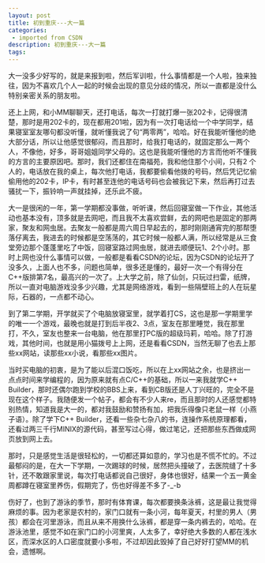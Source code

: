 ```yaml
---
layout: post
title: 初到重庆---大一篇
categories: 
 - imported from CSDN
description: 初到重庆---大一篇
tags: 
---
```


大一没多少好写的，就是来报到啦，然后军训啦，什么事情都是一个人啦，独来独往，因为不喜欢几个人一起的时候会出现的意见分歧的情况，所以一直都是没什么特别亲密关系的朋友啦。

还上上网，和小MM聊聊天，还打电话，每次一打就打爆一张202卡，记得很清楚，那时是用202卡的，现在都用201啦，因为有一次打电话给一个中学同学，结果寝室室友哪句都没听懂，就听懂我说了句“两零两”，哈哈。好在我能听懂他的绝大部分话，所以让他感觉很郁闷，而且那时，给我打电话的，就固定那么一两个人，不像他，好多，哥哥姐姐同学父母的。这也是我能听懂他的方言而他听不懂我的方言的主要原因吧。那时，我们还都住在南福苑，我和他住那个小间，只有2 个人的，电话放在我的桌上，每次他打电话，我都要偷看他拨的号码，然后凭记忆偷偷用他的202卡，IP卡，有时甚至连他的电话号码也会被我记下来，然后再打过去骚扰一下，振铃响一声就挂掉，还乐此不疲。

大一是很闲的一年，第一学期都没事做，听听课，然后回寝室做一下作业，其他活动也基本没有，顶多就是去网吧，而且我不太喜欢尝鲜，去的网吧也是固定的那两家，聚友和网虫居。去聚友一般都是周六周日早起去的，那时刚刚通宵完的那帮堕落仔离去，我进去的时候都是空荡荡的，其它时候一般都人满，所以经常是从三食堂旁边那个蓬蓬里吃了中饭，回寝室路过网虫居，就进去顺便玩1、2个小时。那时上网也没什么事情可以做，一般都是看看CSDN的论坛，因为CSDN的论坛开了没多久，上面人也不多，问题也简单，很多还是懂的，最好一次一个有得分在C++版排第7名，最高兴的一次了。上大学之前，除了仙剑，只玩过扫雷，纸牌，所以一直对电脑游戏没多少兴趣，尤其是网络游戏，看到一些隔壁班上的人在玩星际，石器的，一点都不动心。

到了第二学期，开学就买了个电脑放寝室里，就学着打CS，这也是那一学期里学的唯一一个游戏，最晚也就是打到后半夜2、3点，室友在那里睡觉，我在那里打，不久，室友也整来一台电脑，他在那里打PC版的超级玛莉，哈哈。除了打游戏，其他时间，也就是用小猫拨号上上网，还是看看CSDN，当然无聊了也去上那些xx网站，读那些xx小说，看那些xx图片。

当时买电脑的初衷，是为了能以后混口饭吃，所以在上xx网站之余，也是挤出一点点时间来学编程的，因为原来就有点C/C++的基础，所以一来我就学C++ Builder，那时还偶尔跑到学校的BBS上来，看到CB版还是人丁兴旺的，完全不是现在这个样子。我随便发一个帖子，都会有不少人来re，而且那时的人还感觉都特别热情，知道我是大一的，都对我鼓励和赞扬有加，把我乐得像只老鼠一样（小燕子语）。除了学下C++ Builder，还看一些杂七杂八的书，连操作系统原理都看，还看过两三千行MINIX的源代码，甚至写过心得，做过笔记，还把那些东西做成网页放到网上去。

那时，只是感觉生活是很轻松的，一切都还算如意的，学习也是不慌不忙的。不过最郁闷的是，在大一下学期，一次踢球的时候，居然把头撞破了，去医院缝了十多针，还不敢跟家里说，每次打电话都说自己很好，身体也很好，结果一个五一黄金周都蹲在寝室里养伤，假期完了，伤也好得差不多了-\_-b

伤好了，也到了游泳的季节，那时有体育课，每次都要换条泳裤，这是最让我觉得麻烦的事。因为老家是农村的，家门口就有一条小河，每年夏天，村里的男人（男孩）都会在河里游泳，而且从来不用换什么泳裤，都是穿一条内裤去的，哈哈。在游泳池里，感觉不如在家门口的小河里爽，人太多了，幸好绝大多数的人都在浅水区，而深水区的人口密度就要小多啦，不过却因此毁掉了自己好好打望MM的机会，遗憾啊。
